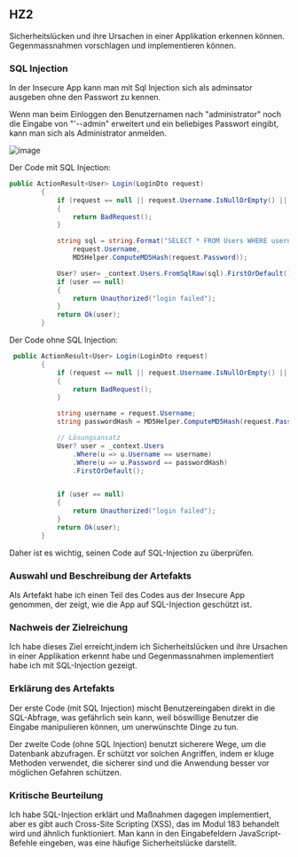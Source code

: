 ## HZ2
Sicherheitslücken und ihre Ursachen in einer Applikation erkennen können. Gegenmassnahmen vorschlagen und implementieren können.

### SQL Injection
 In der Insecure App kann man mit Sql Injection sich als adminsator ausgeben ohne den Passwort zu kennen.

Wenn man beim Einloggen den Benutzernamen nach "administrator" noch die Eingabe von "'--admin" erweitert und ein beliebiges Passwort eingibt, kann man sich als Administrator anmelden.

![image](https://github.com/FruitNinja69/VincentRobertThikalvannan_LB_183/assets/89131450/24290165-e643-49d2-8b5e-e1e9776850a2)



Der Code mit SQL Injection:

``` csharp 
public ActionResult<User> Login(LoginDto request)
        {
            if (request == null || request.Username.IsNullOrEmpty() || request.Password.IsNullOrEmpty())
            {
                return BadRequest();
            }

            string sql = string.Format("SELECT * FROM Users WHERE username = '{0}' AND password = '{1}'", 
                request.Username, 
                MD5Helper.ComputeMD5Hash(request.Password));

            User? user= _context.Users.FromSqlRaw(sql).FirstOrDefault();
            if (user == null)
            {
                return Unauthorized("login failed");
            }
            return Ok(user);
        }

```

Der Code ohne SQL Injection:

``` csharp
 public ActionResult<User> Login(LoginDto request)
        {
            if (request == null || request.Username.IsNullOrEmpty() || request.Password.IsNullOrEmpty())
            {
                return BadRequest();
            }

            string username = request.Username;
            string passwordHash = MD5Helper.ComputeMD5Hash(request.Password);

            // Lösungsansatz
            User? user = _context.Users
                .Where(u => u.Username == username)
                .Where(u => u.Password == passwordHash)
                .FirstOrDefault();


            if (user == null)
            {
                return Unauthorized("login failed");
            }
            return Ok(user);
        }

```


Daher ist es wichtig, seinen Code auf SQL-Injection zu überprüfen.

### Auswahl und Beschreibung der Artefakts
Als Artefakt habe ich einen Teil des Codes aus der Insecure App genommen, der zeigt, wie die App auf SQL-Injection geschützt ist.

### Nachweis der Zielreichung 
Ich habe dieses Ziel erreicht,indem ich Sicherheitslücken und ihre Ursachen in einer Applikation erkennt habe und  Gegenmassnahmen implementiert habe ich mit SQL-Injection gezeigt.

### Erklärung des Artefakts
Der erste Code (mit SQL Injection) mischt Benutzereingaben direkt in die SQL-Abfrage, was gefährlich sein kann, weil böswillige Benutzer die Eingabe manipulieren können, um unerwünschte Dinge zu tun.

Der zweite Code (ohne SQL Injection) benutzt sicherere Wege, um die Datenbank abzufragen. Er schützt vor solchen Angriffen, indem er kluge Methoden verwendet, die sicherer sind und die Anwendung besser vor möglichen Gefahren schützen.

### Kritische Beurteilung
Ich habe SQL-Injection erklärt und Maßnahmen dagegen implementiert, aber es gibt auch Cross-Site Scripting (XSS), das im Modul 183 behandelt wird und ähnlich funktioniert. Man kann in den Eingabefeldern JavaScript-Befehle eingeben, was eine häufige Sicherheitslücke darstellt.
